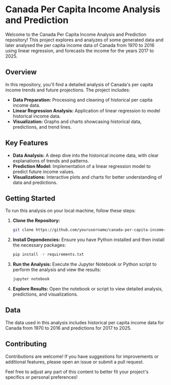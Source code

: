 # Canada Per Capita Income Analysis and Prediction

Welcome to the Canada Per Capita Income Analysis and Prediction repository! This project explores and analyzes of some generated data and later analysed the per capita income data of Canada from 1970 to 2016 using linear regression, and forecasts the income for the years 2017 to 2025.

## Overview

In this repository, you'll find a detailed analysis of Canada's per capita income trends and future projections. The project includes:

- **Data Preparation:** Processing and cleaning of historical per capita income data.
- **Linear Regression Analysis:** Application of linear regression to model historical income data.
- **Visualization:** Graphs and charts showcasing historical data, predictions, and trend lines.

## Key Features

- **Data Analysis:** A deep dive into the historical income data, with clear explanations of trends and patterns.
- **Prediction Model:** Implementation of a linear regression model to predict future income values.
- **Visualizations:** Interactive plots and charts for better understanding of data and predictions.

## Getting Started

To run this analysis on your local machine, follow these steps:

1. **Clone the Repository:**
   ```bash
   git clone https://github.com/yourusername/canada-per-capita-income-analysis.git
   ```
   
2. **Install Dependencies:**
   Ensure you have Python installed and then install the necessary packages:
   ```bash
   pip install -r requirements.txt
   ```

3. **Run the Analysis:**
   Execute the Jupyter Notebook or Python script to perform the analysis and view the results:
   ```bash
   jupyter notebook
   ```

4. **Explore Results:**
   Open the notebook or script to view detailed analysis, predictions, and visualizations.

## Data

The data used in this analysis includes historical per capita income data for Canada from 1970 to 2016 and predictions for 2017 to 2025. 

## Contributing

Contributions are welcome! If you have suggestions for improvements or additional features, please open an issue or submit a pull request.

Feel free to adjust any part of this content to better fit your project's specifics or personal preferences!
